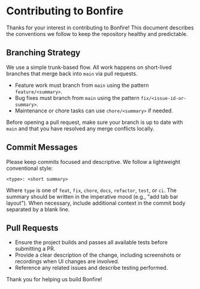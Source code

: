 # Contributing to Bonfire

Thanks for your interest in contributing to Bonfire! This document describes the conventions we follow to keep the repository healthy and predictable.

## Branching Strategy

We use a simple trunk-based flow. All work happens on short-lived branches that merge back into `main` via pull requests.

* Feature work must branch from `main` using the pattern `feature/<summary>`.
* Bug fixes must branch from `main` using the pattern `fix/<issue-id-or-summary>`.
* Maintenance or chore tasks can use `chore/<summary>` if needed.

Before opening a pull request, make sure your branch is up to date with `main` and that you have resolved any merge conflicts locally.

## Commit Messages

Please keep commits focused and descriptive. We follow a lightweight conventional style:

```
<type>: <short summary>
```

Where `type` is one of `feat`, `fix`, `chore`, `docs`, `refactor`, `test`, or `ci`. The summary should be written in the imperative mood (e.g., "add tab bar layout"). When necessary, include additional context in the commit body separated by a blank line.

## Pull Requests

* Ensure the project builds and passes all available tests before submitting a PR.
* Provide a clear description of the change, including screenshots or recordings when UI changes are involved.
* Reference any related issues and describe testing performed.

Thank you for helping us build Bonfire!
